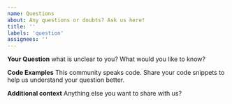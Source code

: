 ```yaml
---
name: Questions
about: Any questions or doubts? Ask us here!
title: ''
labels: 'question'
assignees: ''
---
```


**Your Question**
what is unclear to you? What would you like to know?

**Code Examples**
This community speaks code. Share your code snippets to help us understand your question better.

**Additional context**
Anything else you want to share with us? 
